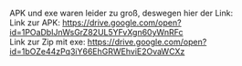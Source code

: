 APK und exe waren leider zu groß, deswegen hier der Link:<br>
Link zur APK: https://drive.google.com/open?id=1POaDbIJnWsGrZ82UL5YFvXgn60yWnRFc <br>
Link zur Zip mit exe: https://drive.google.com/open?id=1bOZe44zPq3iY66EhGRWEhviE2OvaWCXz
